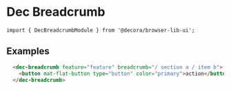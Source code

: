# Dec Breadcrumb

`import { DecBreadcrumbModule } from '@decora/browser-lib-ui';`

## Examples

```html
  <dec-breadcrumb feature="feature" breadcrumb="/ section a / item b">
    <button mat-flat-button type="button" color="primary">action</button>
  </dec-breadcrumb>
```
